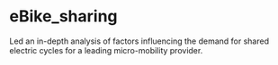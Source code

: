 # eBike_sharing
 Led an in-depth analysis of factors influencing the demand for shared electric cycles for a leading micro-mobility provider.
